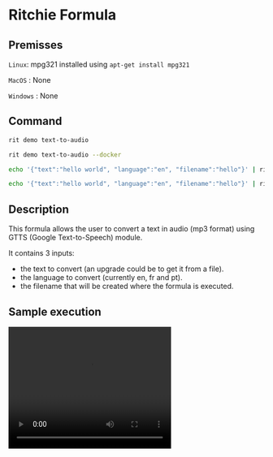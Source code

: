 # Ritchie Formula

## Premisses

`Linux`: mpg321 installed using `apt-get install mpg321`

`MacOS` : None

`Windows` : None

## Command

```bash
rit demo text-to-audio
```

```bash
rit demo text-to-audio --docker
```

```bash
echo '{"text":"hello world", "language":"en", "filename":"hello"}' | rit demo text-to-audio --stdin
```

```bash
echo '{"text":"hello world", "language":"en", "filename":"hello"}' | rit demo text-to-audio --stdin --docker
```

## Description

This formula allows the user to convert a text in audio (mp3 format) using GTTS (Google Text-to-Speech) module.

It contains 3 inputs:
- the text to convert (an upgrade could be to get it from a file).
- the language to convert (currently en, fr and pt).
- the filename that will be created where the formula is executed.

## Sample execution

<video width="320" height="240" controls>
  <source src="/demo/text-to-audio/docs/video/rit-demo-text-to-audio.mp4" type="video/mp4">
</video>